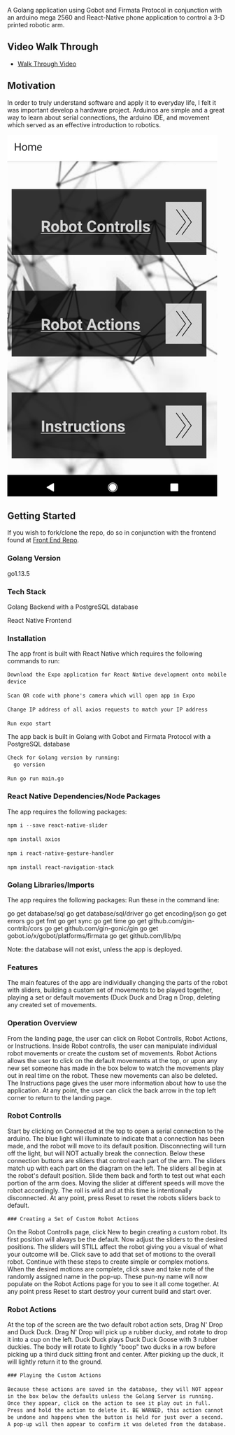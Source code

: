 A Golang application using Gobot and Firmata Protocol in conjunction with an arduino mega 2560 and React-Native phone application to control a 3-D printed robotic arm. 

## Video Walk Through

* [Walk Through Video](https://www.youtube.com/watch?v=_EJAylseR3s)

## Motivation

In order to truly understand software and apply it to everyday life, I felt it was important develop a hardware project. Arduinos are simple and a great way to learn about serial connections, the arduino IDE, and movement which served as an effective introduction to robotics.   

![Screenshot](home.png)

## Getting Started

If you wish to fork/clone the repo, do so in conjunction with the frontend found at [Front End Repo](https://github.com/miriamgrigsby/native-pinch-me). 

### Golang Version

go1.13.5 

### Tech Stack

Golang Backend with a PostgreSQL database 

React Native Frontend 

### Installation

The app front is built with React Native which requires the following commands to run: 

    Download the Expo application for React Native development onto mobile device
    
    Scan QR code with phone's camera which will open app in Expo
    
    Change IP address of all axios requests to match your IP address

    Run expo start
    
The app back is built in Golang with Gobot and Firmata Protocol with a PostgreSQL database

    Check for Golang version by running: 
      go version
    
    Run go run main.go 
    
### React Native Dependencies/Node Packages

The app requires the following packages: 

    npm i --save react-native-slider
    
    npm install axios
    
    npm i react-native-gesture-handler
    
    npm install react-navigation-stack 
    
### Golang Libraries/Imports

The app requires the following packages: 
  Run these in the command line: 

  go get database/sql
	go get database/sql/driver
	go get encoding/json
	go get errors
	go get fmt
	go get sync
	go get time
	go get github.com/gin-contrib/cors
	go get github.com/gin-gonic/gin
	go get gobot.io/x/gobot/platforms/firmata
  go get github.com/lib/pq
 
 Note: the database will not exist, unless the app is deployed. 
 
### Features

The main features of the app are individually changing the parts of the robot with sliders, building a custom set of movements to be played together, playing a set or default movements (Duck Duck and Drag n Drop, deleting any created set of movements. 

### Operation Overview

From the landing page, the user can click on Robot Controlls, Robot Actions, or Instructions. Inside Robot controlls, the user can manipulate individual robot movements or create the custom set of movements. Robot Actions allows the user to click on the default movements at the top, or upon any new set someone has made in the box below to watch the movements play out in real time on the robot. These new movements can also be deleted. The Instructions page gives the user more information about how to use the application. At any point, the user can click the back arrow in the top left corner to return to the landing page. 

### Robot Controlls

Start by clicking on Connected at the top to open a serial connection to the arduino. The blue light will illuminate to indicate that a connection has been made, and the robot will move to its default position. Disconnecting will turn off the light, but will NOT actually break the connection. Below these connection buttons are sliders that control each part of the arm. The sliders match up with each part on the diagram on the left. The sliders all begin at the robot's default position. Slide them back and forth to test out what each portion of the arm does. Moving the slider at different speeds will move the robot accordingly. The roll is wild and at this time is intentionally disconnected. At any point, press Reset to reset the robots sliders back to default. 

    ### Creating a Set of Custom Robot Actions
    
   On the Robot Controlls page, click New to begin creating a custom robot. Its first position will always be the default.     Now adjust the sliders to the desired positions. The sliders will STILL affect the robot giving you a visual of what your     outcome will be. Click save to add that set of motions to the overall robot. Continue with these steps to create simple or complex motions. When the desired motions are complete, click save and take note of the randomly assigned name in the pop-up. These pun-ny name will now populate on the Robot Actions page for you to see it all come together. At any point press Reset to start destroy your current build and start over. 

### Robot Actions

At the top of the screen are the two default robot action sets, Drag N' Drop and Duck Duck. Drag N' Drop will pick up a rubber ducky, and rotate to drop it into a cup on the left. Duck Duck plays Duck Duck Goose with 3 rubber duckies. The body will rotate to lightly "boop" two ducks in a row before picking up a third duck sitting front and center. After picking up the duck, it will lightly return it to the ground. 

    ### Playing the Custom Actions
    
    Because these actions are saved in the database, they will NOT appear in the box below the defaults unless the Golang Server is running. Once they appear, click on the action to see it play out in full. Press and hold the action to delete it. BE WARNED, this action cannot be undone and happens when the button is held for just over a second. A pop-up will then appear to confirm it was deleted from the database. 
